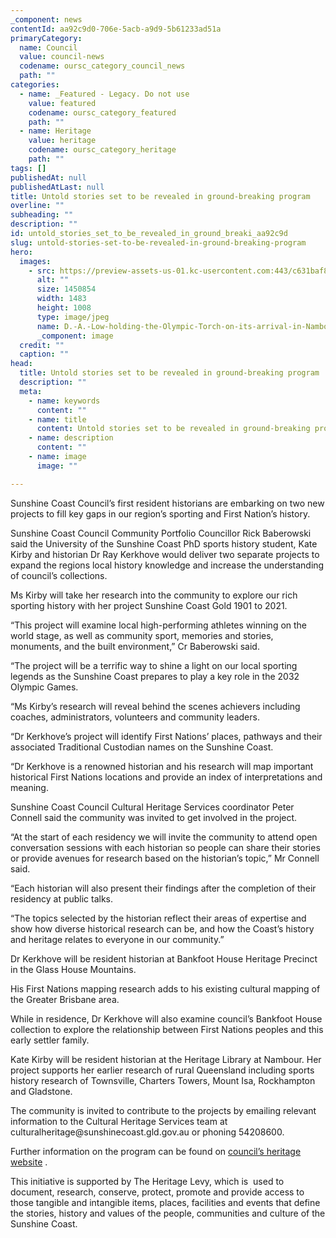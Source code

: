 ```yaml
---
_component: news
contentId: aa92c9d0-706e-5acb-a9d9-5b61233ad51a
primaryCategory:
  name: Council
  value: council-news
  codename: oursc_category_council_news
  path: ""
categories:
  - name: _Featured - Legacy. Do not use
    value: featured
    codename: oursc_category_featured
    path: ""
  - name: Heritage
    value: heritage
    codename: oursc_category_heritage
    path: ""
tags: []
publishedAt: null
publishedAtLast: null
title: Untold stories set to be revealed in ground-breaking program
overline: ""
subheading: ""
description: ""
id: untold_stories_set_to_be_revealed_in_ground_breaki_aa92c9d
slug: untold-stories-set-to-be-revealed-in-ground-breaking-program
hero:
  images:
    - src: https://preview-assets-us-01.kc-usercontent.com:443/c631baf8-1b46-001f-580c-d0001b68b4a8/b227ce75-76e3-46d4-bc91-e0b34823e710/D.-A.-Low-holding-the-Olympic-Torch-on-its-arrival-in-Nambour-15-November-1956-1.jpg
      alt: ""
      size: 1450854
      width: 1483
      height: 1008
      type: image/jpeg
      name: D.-A.-Low-holding-the-Olympic-Torch-on-its-arrival-in-Nambour-15-November-1956-1.jpg
      _component: image
  credit: ""
  caption: ""
head:
  title: Untold stories set to be revealed in ground-breaking program
  description: ""
  meta:
    - name: keywords
      content: ""
    - name: title
      content: Untold stories set to be revealed in ground-breaking program
    - name: description
      content: ""
    - name: image
      image: ""

---
```

Sunshine Coast Council’s first resident historians are embarking on two new projects to fill key gaps in our region’s sporting and First Nation’s history.

Sunshine Coast Council Community Portfolio Councillor Rick Baberowski said the University of the Sunshine Coast PhD sports history student, Kate Kirby and historian Dr Ray Kerkhove would deliver two separate projects to expand the regions local history knowledge and increase the understanding of council’s collections.

Ms Kirby will take her research into the community to explore our rich sporting history with her project Sunshine Coast Gold 1901 to 2021.

“This project will examine local high-performing athletes winning on the world stage, as well as community sport, memories and stories, monuments, and the built environment,” Cr Baberowski said.

“The project will be a terrific way to shine a light on our local sporting legends as the Sunshine Coast prepares to play a key role in the 2032 Olympic Games.

“Ms Kirby’s research will reveal behind the scenes achievers including coaches, administrators, volunteers and community leaders.

“Dr Kerkhove’s project will identify First Nations’ places, pathways and their associated Traditional Custodian names on the Sunshine Coast.

“Dr Kerkhove is a renowned historian and his research will map important historical First Nations locations and provide an index of interpretations and meaning.

Sunshine Coast Council Cultural Heritage Services coordinator Peter Connell said the community was invited to get involved in the project.

“At the start of each residency we will invite the community to attend open conversation sessions with each historian so people can share their stories or provide avenues for research based on the historian’s topic,” Mr Connell said.

“Each historian will also present their findings after the completion of their residency at public talks.

“The topics selected by the historian reflect their areas of expertise and show how diverse historical research can be, and how the Coast’s history and heritage relates to everyone in our community.”

Dr Kerkhove will be resident historian at Bankfoot House Heritage Precinct in the Glass House Mountains.

His First Nations mapping research adds to his existing cultural mapping of the Greater Brisbane area.

While in residence, Dr Kerkhove will also examine council’s Bankfoot House collection to explore the relationship between First Nations peoples and this early settler family.

Kate Kirby will be resident historian at the Heritage Library at Nambour. Her project supports her earlier research of rural Queensland including sports history research of Townsville, Charters Towers, Mount Isa, Rockhampton and Gladstone.

The community is invited to contribute to the projects by emailing relevant information to the Cultural Heritage Services team at culturalheritage\@sunshinecoast.gld.gov.au or phoning 54208600.

Further information on the program can be found on [council’s heritage website](https://heritage.sunshinecoast.qld.gov.au/Programs-and-Events/Historian-in-Residence)
.

This initiative is supported by The Heritage Levy, which is  used to document, research, conserve, protect, promote and provide access to those tangible and intangible items, places, facilities and events that define the stories, history and values of the people, communities and culture of the Sunshine Coast.
